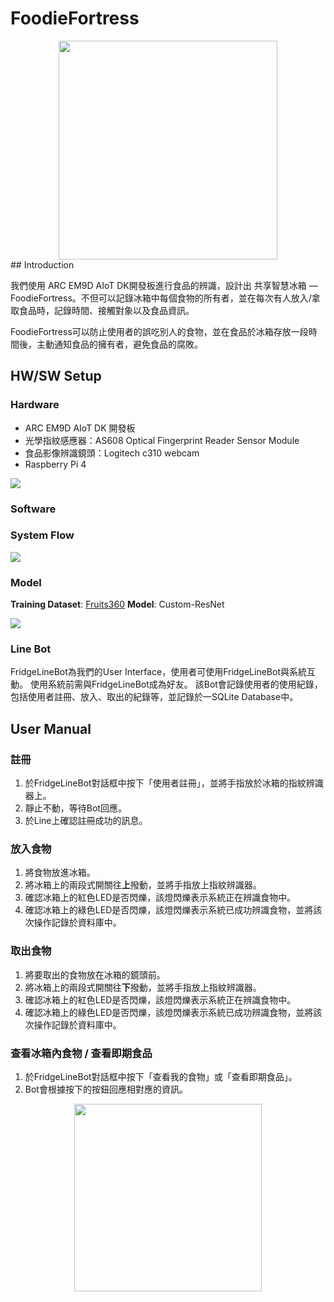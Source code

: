 # FoodieFortress
<center><img src=https://i.imgur.com/xT1Zhr4.png width="350px";></center>
## Introduction

我們使用 ARC EM9D AIoT DK開發板進行食品的辨識，設計出 共享智慧冰箱 — FoodieFortress。不但可以記錄冰箱中每個食物的所有者，並在每次有人放入/拿取食品時，記錄時間、接觸對象以及食品資訊。

FoodieFortress可以防止使用者的誤吃別人的食物，並在食品於冰箱存放一段時間後，主動通知食品的擁有者，避免食品的腐敗。

## HW/SW Setup

### Hardware

- ARC EM9D AIoT DK 開發板 
- 光學指紋感應器：AS608 Optical Fingerprint Reader Sensor Module
- 食品影像辨識鏡頭：Logitech c310 webcam
- Raspberry Pi 4

![](https://i.imgur.com/UkvrO4P.jpg)

### Software

### System Flow

![](https://i.imgur.com/0hi8AEf.png)

### Model
**Training Dataset**: [Fruits360](https://www.kaggle.com/datasets/moltean/fruits)
**Model**: Custom-ResNet

![](https://i.imgur.com/cKqyUOm.jpg)

### Line Bot

FridgeLineBot為我們的User Interface，使用者可使用FridgeLineBot與系統互動。
使用系統前需與FridgeLineBot成為好友。
該Bot會記錄使用者的使用紀錄，包括使用者註冊、放入、取出的紀錄等，並記錄於一SQLite Database中。

## User Manual

### 註冊

1. 於FridgeLineBot對話框中按下「使用者註冊」，並將手指放於冰箱的指紋辨識器上。
2. 靜止不動，等待Bot回應。
3. 於Line上確認註冊成功的訊息。

### 放入食物

1. 將食物放進冰箱。
2. 將冰箱上的兩段式開關往**上**撥動，並將手指放上指紋辨識器。
3. 確認冰箱上的紅色LED是否閃爍，該燈閃爍表示系統正在辨識食物中。
4. 確認冰箱上的綠色LED是否閃爍，該燈閃爍表示系統已成功辨識食物，並將該次操作記錄於資料庫中。

### 取出食物

1. 將要取出的食物放在冰箱的鏡頭前。
2. 將冰箱上的兩段式開關往**下**撥動，並將手指放上指紋辨識器。
3. 確認冰箱上的紅色LED是否閃爍，該燈閃爍表示系統正在辨識食物中。
4. 確認冰箱上的綠色LED是否閃爍，該燈閃爍表示系統已成功辨識食物，並將該次操作記錄於資料庫中。

### 查看冰箱內食物 / 查看即期食品

1. 於FridgeLineBot對話框中按下「查看我的食物」或「查看即期食品」。
2. Bot會根據按下的按鈕回應相對應的資訊。

<center><img src="https://i.imgur.com/GoXH2x0.png" width="300px"></center>
